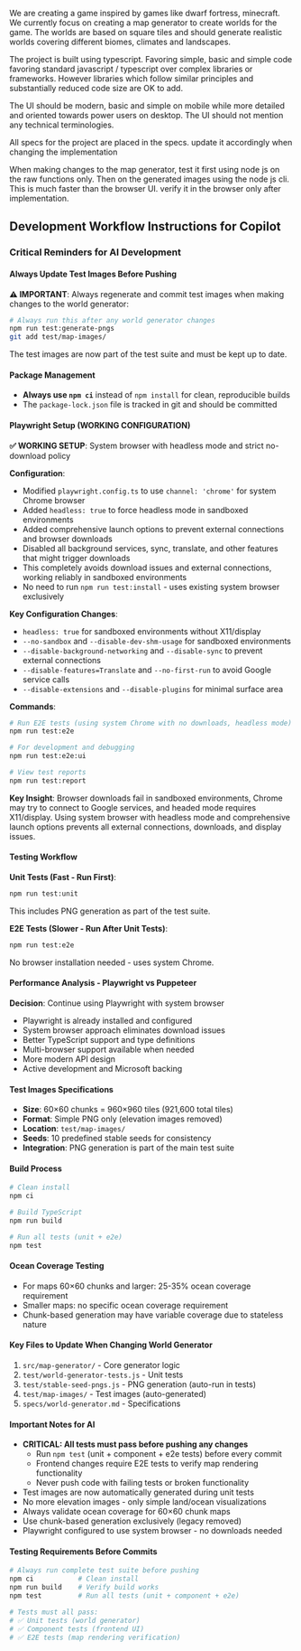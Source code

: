 We are creating a game inspired by games like dwarf fortress, minecraft. We currently focus on creating a map generator to create worlds for the game. The worlds are based on square tiles and should generate realistic worlds covering different biomes, climates and landscapes.

The project is built using typescript. Favoring simple, basic and simple code favoring standard javascript / typescript over complex libraries or frameworks. However libraries which follow similar principles and substantially reduced code size are OK to add.

The UI should be modern, basic and simple on mobile while more detailed and oriented towards power users on desktop. The UI should not mention any technical terminologies.

All specs for the project are placed in the specs. update it accordingly when changing the implementation

When making changes to the map generator, test it first using node js on the raw functions only. Then on the generated images using the node js cli. This is much faster than the browser UI. verify it in the browser only after implementation.

## Development Workflow Instructions for Copilot

### Critical Reminders for AI Development

#### Always Update Test Images Before Pushing
**⚠️ IMPORTANT**: Always regenerate and commit test images when making changes to the world generator:

```bash
# Always run this after any world generator changes
npm run test:generate-pngs
git add test/map-images/
```

The test images are now part of the test suite and must be kept up to date.

#### Package Management
- **Always use `npm ci`** instead of `npm install` for clean, reproducible builds
- The `package-lock.json` file is tracked in git and should be committed

#### Playwright Setup (WORKING CONFIGURATION)
**✅ WORKING SETUP**: System browser with headless mode and strict no-download policy

**Configuration**: 
- Modified `playwright.config.ts` to use `channel: 'chrome'` for system Chrome browser
- Added `headless: true` to force headless mode in sandboxed environments
- Added comprehensive launch options to prevent external connections and browser downloads
- Disabled all background services, sync, translate, and other features that might trigger downloads
- This completely avoids download issues and external connections, working reliably in sandboxed environments
- No need to run `npm run test:install` - uses existing system browser exclusively

**Key Configuration Changes**:
- `headless: true` for sandboxed environments without X11/display
- `--no-sandbox` and `--disable-dev-shm-usage` for sandboxed environments
- `--disable-background-networking` and `--disable-sync` to prevent external connections
- `--disable-features=Translate` and `--no-first-run` to avoid Google service calls
- `--disable-extensions` and `--disable-plugins` for minimal surface area

**Commands**:
```bash
# Run E2E tests (using system Chrome with no downloads, headless mode)
npm run test:e2e

# For development and debugging
npm run test:e2e:ui

# View test reports
npm run test:report
```

**Key Insight**: Browser downloads fail in sandboxed environments, Chrome may try to connect to Google services, and headed mode requires X11/display. Using system browser with headless mode and comprehensive launch options prevents all external connections, downloads, and display issues.

#### Testing Workflow

**Unit Tests (Fast - Run First)**:
```bash
npm run test:unit
```
This includes PNG generation as part of the test suite.

**E2E Tests (Slower - Run After Unit Tests)**:
```bash
npm run test:e2e
```
No browser installation needed - uses system Chrome.

#### Performance Analysis - Playwright vs Puppeteer
**Decision**: Continue using Playwright with system browser
- Playwright is already installed and configured  
- System browser approach eliminates download issues
- Better TypeScript support and type definitions
- Multi-browser support available when needed
- More modern API design
- Active development and Microsoft backing

#### Test Images Specifications
- **Size**: 60×60 chunks = 960×960 tiles (921,600 total tiles)
- **Format**: Simple PNG only (elevation images removed)
- **Location**: `test/map-images/`
- **Seeds**: 10 predefined stable seeds for consistency
- **Integration**: PNG generation is part of the main test suite

#### Build Process
```bash
# Clean install
npm ci

# Build TypeScript  
npm run build

# Run all tests (unit + e2e)
npm test
```

#### Ocean Coverage Testing
- For maps 60×60 chunks and larger: 25-35% ocean coverage requirement
- Smaller maps: no specific ocean coverage requirement
- Chunk-based generation may have variable coverage due to stateless nature

#### Key Files to Update When Changing World Generator
1. `src/map-generator/` - Core generator logic
2. `test/world-generator-tests.js` - Unit tests
3. `test/stable-seed-pngs.js` - PNG generation (auto-run in tests)
4. `test/map-images/` - Test images (auto-generated)
5. `specs/world-generator.md` - Specifications

#### Important Notes for AI
- **CRITICAL: All tests must pass before pushing any changes**
  - Run `npm test` (unit + component + e2e tests) before every commit
  - Frontend changes require E2E tests to verify map rendering functionality
  - Never push code with failing tests or broken functionality
- Test images are now automatically generated during unit tests
- No more elevation images - only simple land/ocean visualizations
- Always validate ocean coverage for 60×60 chunk maps
- Use chunk-based generation exclusively (legacy removed)
- Playwright configured to use system browser - no downloads needed

#### Testing Requirements Before Commits
```bash
# Always run complete test suite before pushing
npm ci           # Clean install
npm run build    # Verify build works
npm test         # Run all tests (unit + component + e2e)

# Tests must all pass:
# ✅ Unit tests (world generator)
# ✅ Component tests (frontend UI)  
# ✅ E2E tests (map rendering verification)
```
